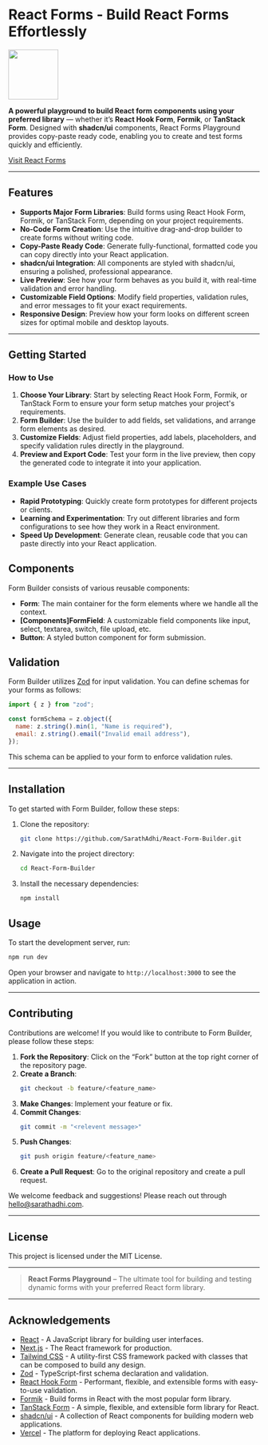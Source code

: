 # React Forms - Build React Forms Effortlessly

<img src="https://react-forms.sarathadhi.com/assets/logo.png" width="100" />

**A powerful playground to build React form components using your preferred library** — whether it’s **React Hook Form**, **Formik**, or **TanStack Form**. Designed with **shadcn/ui** components, React Forms Playground provides copy-paste ready code, enabling you to create and test forms quickly and efficiently.

[Visit React Forms](https://react-forms.sarathadhi.com/)

---

## Features

- **Supports Major Form Libraries**: Build forms using React Hook Form, Formik, or TanStack Form, depending on your project requirements.
- **No-Code Form Creation**: Use the intuitive drag-and-drop builder to create forms without writing code.
- **Copy-Paste Ready Code**: Generate fully-functional, formatted code you can copy directly into your React application.
- **shadcn/ui Integration**: All components are styled with shadcn/ui, ensuring a polished, professional appearance.
- **Live Preview**: See how your form behaves as you build it, with real-time validation and error handling.
- **Customizable Field Options**: Modify field properties, validation rules, and error messages to fit your exact requirements.
- **Responsive Design**: Preview how your form looks on different screen sizes for optimal mobile and desktop layouts.

---

## Getting Started

### How to Use

1. **Choose Your Library**: Start by selecting React Hook Form, Formik, or TanStack Form to ensure your form setup matches your project's requirements.
2. **Form Builder**: Use the builder to add fields, set validations, and arrange form elements as desired.
3. **Customize Fields**: Adjust field properties, add labels, placeholders, and specify validation rules directly in the playground.
4. **Preview and Export Code**: Test your form in the live preview, then copy the generated code to integrate it into your application.

### Example Use Cases

- **Rapid Prototyping**: Quickly create form prototypes for different projects or clients.
- **Learning and Experimentation**: Try out different libraries and form configurations to see how they work in a React environment.
- **Speed Up Development**: Generate clean, reusable code that you can paste directly into your React application.

## Components

Form Builder consists of various reusable components:

- **Form**: The main container for the form elements where we handle all the context.
- **[Components]FormField**: A customizable field components like input, select, textarea, switch, file upload, etc.
- **Button**: A styled button component for form submission.

## Validation

Form Builder utilizes [Zod](https://zod.dev/) for input validation. You can define schemas for your forms as follows:

```javascript
import { z } from "zod";

const formSchema = z.object({
  name: z.string().min(1, "Name is required"),
  email: z.string().email("Invalid email address"),
});
```

This schema can be applied to your form to enforce validation rules.

---

## Installation

To get started with Form Builder, follow these steps:

1. Clone the repository:

   ```bash
   git clone https://github.com/SarathAdhi/React-Form-Builder.git
   ```

2. Navigate into the project directory:

   ```bash
   cd React-Form-Builder
   ```

3. Install the necessary dependencies:
   ```bash
   npm install
   ```

## Usage

To start the development server, run:

```bash
npm run dev
```

Open your browser and navigate to `http://localhost:3000` to see the application in action.

---

## Contributing

Contributions are welcome! If you would like to contribute to Form Builder, please follow these steps:

1. **Fork the Repository**: Click on the “Fork” button at the top right corner of the repository page.
2. **Create a Branch**:
   ```bash
   git checkout -b feature/<feature_name>
   ```
3. **Make Changes**: Implement your feature or fix.
4. **Commit Changes**:
   ```bash
   git commit -m "<relevent message>"
   ```
5. **Push Changes**:
   ```bash
   git push origin feature/<feature_name>
   ```
6. **Create a Pull Request**: Go to the original repository and create a pull request.

We welcome feedback and suggestions! Please reach out through [hello@sarathadhi.com](mailto:support@sarathadhi.com).

---

## License

This project is licensed under the MIT License.

---

> **React Forms Playground** – The ultimate tool for building and testing dynamic forms with your preferred React form library.

---

## Acknowledgements

- [React](https://reactjs.org/) - A JavaScript library for building user interfaces.
- [Next.js](https://nextjs.org/) - The React framework for production.
- [Tailwind CSS](https://tailwindcss.com/) - A utility-first CSS framework packed with classes that can be composed to build any design.
- [Zod](https://zod.dev/) - TypeScript-first schema declaration and validation.
- [React Hook Form](https://react-hook-form.com/) - Performant, flexible, and extensible forms with easy-to-use validation.
- [Formik](https://formik.org/) - Build forms in React with the most popular form library.
- [TanStack Form](https://tanstack.com/) - A simple, flexible, and extensible form library for React.
- [shadcn/ui](https://shadcn.com/ui) - A collection of React components for building modern web applications.
- [Vercel](https://vercel.com/) - The platform for deploying React applications.
